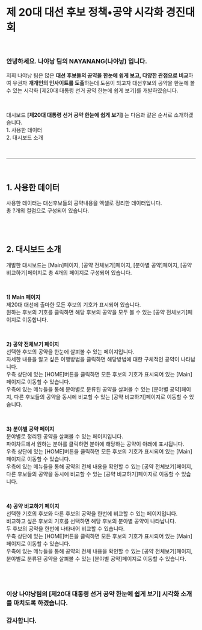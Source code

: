 # 제 20대 대선 후보 정책•공약 시각화 경진대회
<br>

###  안녕하세요. 나야낭 팀의 NAYANANG(나야낭) 입니다.  

저희 나야낭 팀은 많은 **대선 후보들의 공약을 한눈에 쉽게 보고, 다양한 관점으로 비교**하여 유권자 **개개인의 인사이트를 도출**하는데 도움이 되고자 대선후보의 공약을 한눈에 볼 수 있는 시각화 [제20대 대통령 선거 공약 한눈에 쉽게 보기]를 개발하였습니다.  

<br>

대시보드 **[제20대 대통령 선거 공약 한눈에 쉽게 보기]** 는 다음과 같은 순서로 소개하겠습니다.    
        1. 사용한 데이터  
        2. 대시보드 소개

<br>

* * *

<br>

## 1. 사용한 데이터  
사용한 데이터는 대선후보들의 공약내용을 엑셀로 정리한 데이터입니다.  
총 ?개의 컬럼으로 구성되어 있습니다.  
    
<br>
<br>
    
## 2. 대시보드 소개  
개발한 대시보드는 [Main]페이지, [공약 전체보기]페이지, [분야별 공약]페이지, [공약 비교하기]페이지로 총 4개의 페이지로 구성되어 있습니다.  

<br>  

**1) Main 페이지**  
제20대 대선에 출마한 모든 후보의 기호가 표시되어 있습니다.  
원하는 후보의 기호를 클릭하면 해당 후보의 공약을 모두 볼 수 있는 [공약 전체보기]페이지로 이동합니다.  

<br>  
  
**2) 공약 전체보기 페이지**  
선택한 후보의 공약을 한눈에 살펴볼 수 있는 페이지입니다.  
자세한 내용을 알고 싶은 이행방법을 클릭하면 해당방법에 대한 구체적인 공약이 나타납니다.  
우측 상단에 있는 [HOME]버튼을 클릭하면 모든 후보의 기호가 표시되어 있는 [Main]페이지로 이동할 수 있습니다.  
우측에 있는 메뉴들을 통해 분야별로 분류된 공약을 살펴볼 수 있는 [분야별 공약]페이지, 다른 후보들의 공약을 동시에 비교할 수 있는 [공약 비교하기]페이지로 이동할 수 있습니다.  

<br>  

**3) 분야별 공약 페이지**  
분야별로 정리된 공약을 살펴볼 수 있는 페이지입니다.  
파이차트에서 원하는 분야를 클릭하면 분야에 해당하는 공약이 아래에 표시됩니다.  
우측 상단에 있는 [HOME]버튼을 클릭하면 모든 후보의 기호가 표시되어 있는 [Main]페이지로 이동할 수 있습니다.  
우측에 있는 메뉴들을 통해 공약의 전체 내용을 확인할 수 있는 [공약 전체보기]페이지, 다른 후보들의 공약을 동시에 비교할 수 있는 [공약 비교하기]페이지로 이동할 수 있습니다.  

<br>  

**4) 공약 비교하기 페이지**  
선택한 기호의 후보와 다른 후보의 공약을 한번에 비교할 수 있는 페이지입니다.  
비교하고 싶은 후보의 기호를 선택하면 해당 후보의 분야별 공약이 나타납니다.   
두 후보의 공약을 한번에 나타내어 비교할 수 있습니다.  
우측 상단에 있는 [HOME]버튼을 클릭하면 모든 후보의 기호가 표시되어 있는 [Main]페이지로 이동할 수 있습니다.  
우측에 있는 메뉴들을 통해 공약의 전체 내용을 확인할 수 있는 [공약 전체보기]페이지, 분야별로 분류된 공약을 살펴볼 수 있는 [분야별 공약]페이지로 이동할 수 있습니다.  

<br>  
<br>

### 이상 나야낭팀의 [제20대 대통령 선거 공약 한눈에 쉽게 보기] 시각화 소개를 마치도록 하겠습니다.  
### 감사합니다.
